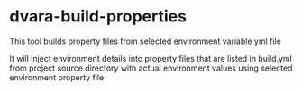 # dvara-build-properties
This tool builds property files from selected environment variable yml file

It will inject environment details into property files that are listed in build.yml from project source directory with actual environment values using selected environment property file
